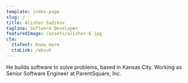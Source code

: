 ```yaml
---
template: index-page
slug: /
title: Alisher Sadikov
tagline: Software Developer
featuredImage: /assets/alisher-6.jpg
cta:
  ctaText: Know more
  ctaLink: /about
---
```

He builds software to solve problems, based in Kansas City. Working as Senior Software Engineer at ParentSquare, Inc.